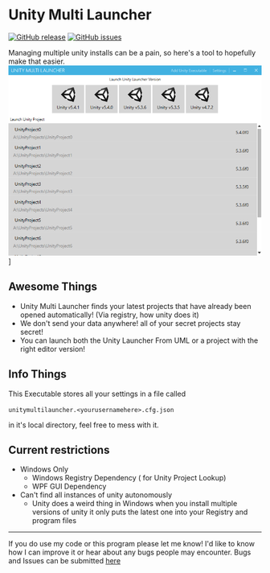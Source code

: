 # Unity Multi Launcher
[![GitHub release](https://img.shields.io/github/release/firestack/UnityMultiLauncher.svg)](https://github.com/firestack/UnityMultiLauncher/releases/latest) [![GitHub issues](https://img.shields.io/github/issues/firestack/UnityMultiLauncher.svg)](https://github.com/firestack/UnityMultiLauncher/issues)

Managing multiple unity installs can be a pain, so here's a tool to hopefully make that easier.
![Demo Image](https://raw.githubusercontent.com/firestack/UnityMultiLauncher/data/UMLDemo.PNG)]

## Awesome Things
 - Unity Multi Launcher finds your latest projects that have already been opened automatically!
   (Via registry, how unity does it)
 - We don't send your data anywhere! all of your secret projects stay secret!
 - You can launch both the Unity Launcher From UML or a project with the right editor version!

## Info Things
This Executable stores all your settings in a file called

`unitymultilauncher.<yourusernamehere>.cfg.json`

in it's local directory, feel free to mess with it.

## Current restrictions
 - Windows Only
	 - Windows Registry Dependency ( for Unity Project Lookup)
	 - WPF GUI Dependency
 - Can't find all instances of unity autonomously
 	- Unity does a weird thing in Windows when you install multiple versions of unity
	  it only puts the latest one into your Registry and
	  program files

---------------------------------------------------------
If you do use my code or this program please let me know!
I'd like to know how I can improve it or hear about any
bugs people may encounter.
Bugs and Issues can be submitted [here](https://github.com/firestack/UnityMultiLauncher/issues)


